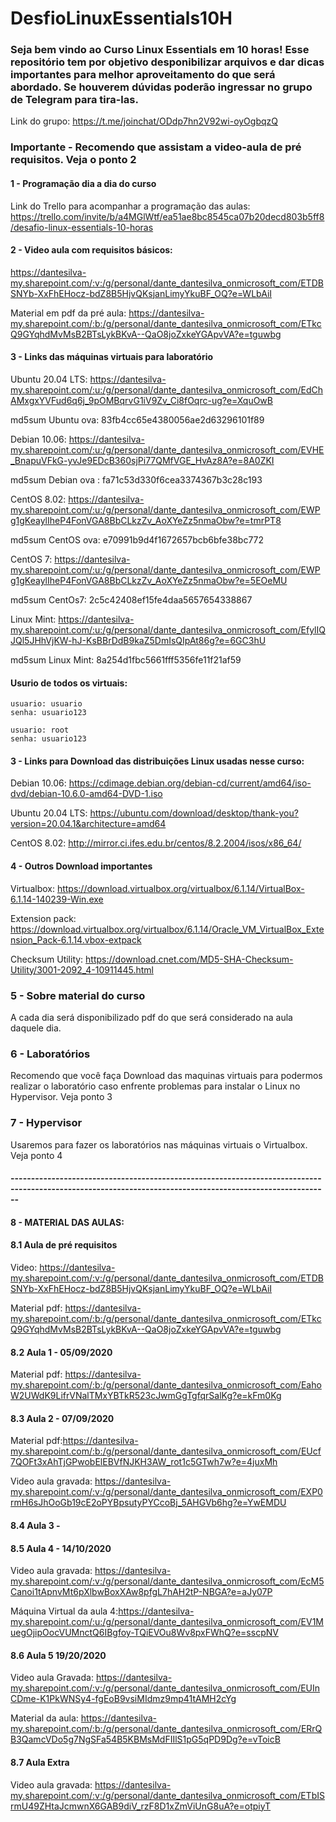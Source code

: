 # DesfioLinuxEssentials10H


### Seja bem vindo ao Curso Linux Essentials em 10 horas! Esse repositório tem por objetivo desponibilizar arquivos e dar dicas importantes para melhor aproveitamento do que será abordado. Se houverem dúvidas poderão ingressar no grupo de Telegram para tira-las.
Link do grupo: https://t.me/joinchat/ODdp7hn2V92wi-oyOgbqzQ

### Importante -  Recomendo que assistam a video-aula de pré requisitos. Veja o ponto 2

#### 1 - Programação dia a dia do curso

Link do Trello para acompanhar a programação das aulas: https://trello.com/invite/b/a4MGlWtf/ea51ae8bc8545ca07b20decd803b5ff8/desafio-linux-essentials-10-horas

#### 2 - Video aula com requisitos básicos: 

https://dantesilva-my.sharepoint.com/:v:/g/personal/dante_dantesilva_onmicrosoft_com/ETDBSNYb-XxFhEHocz-bdZ8B5HjvQKsjanLimyYkuBF_OQ?e=WLbAiI

Material em pdf da pré aula: https://dantesilva-my.sharepoint.com/:b:/g/personal/dante_dantesilva_onmicrosoft_com/ETkcQ9GYqhdMvMsB2BTsLykBKvA--QaO8joZxkeYGApvVA?e=tguwbg

#### 3 - Links das máquinas virtuais para laboratório

Ubuntu 20.04 LTS:  https://dantesilva-my.sharepoint.com/:u:/g/personal/dante_dantesilva_onmicrosoft_com/EdChAMxgxYVFud6q6j_9pOMBqrvG1iV9Zv_Ci8fOqrc-ug?e=XquOwB

md5sum Ubuntu ova: 83fb4cc65e4380056ae2d63296101f89 

Debian 10.06: https://dantesilva-my.sharepoint.com/:u:/g/personal/dante_dantesilva_onmicrosoft_com/EVHE_BnapuVFkG-yvJe9EDcB360sjPi77QMfVGE_HvAz8A?e=8A0ZKI

md5sum Debian ova : fa71c53d330f6cea3374367b3c28c193

CentOS 8.02: https://dantesilva-my.sharepoint.com/:u:/g/personal/dante_dantesilva_onmicrosoft_com/EWPg1gKeaylIheP4FonVGA8BbCLkzZv_AoXYeZz5nmaObw?e=tmrPT8

md5sum CentOS ova: e70991b9d4f1672657bcb6bfe38bc772

CentOS 7: https://dantesilva-my.sharepoint.com/:u:/g/personal/dante_dantesilva_onmicrosoft_com/EWPg1gKeaylIheP4FonVGA8BbCLkzZv_AoXYeZz5nmaObw?e=5EOeMU

md5sum CentOs7: 2c5c42408ef15fe4daa5657654338867

Linux Mint: https://dantesilva-my.sharepoint.com/:u:/g/personal/dante_dantesilva_onmicrosoft_com/EfylIQJQl5JHhVjKW-hJ-KsBBrDdB9kaZ5DmIsQIpAt86g?e=6GC3hU

md5sum Linux Mint: 8a254d1fbc5661fff5356fe11f21af59 

   #### Usurio de todos os virtuais:
    
    usuario: usuario
    senha: usuario123

    usuario: root
    senha: usuario123

#### 3 - Links para Download das distribuições Linux usadas nesse curso:
 
Debian 10.06: https://cdimage.debian.org/debian-cd/current/amd64/iso-dvd/debian-10.6.0-amd64-DVD-1.iso

Ubuntu 20.04 LTS: https://ubuntu.com/download/desktop/thank-you?version=20.04.1&architecture=amd64

CentOS 8.02: http://mirror.ci.ifes.edu.br/centos/8.2.2004/isos/x86_64/

#### 4 - Outros Download importantes

Virtualbox: https://download.virtualbox.org/virtualbox/6.1.14/VirtualBox-6.1.14-140239-Win.exe

Extension pack: https://download.virtualbox.org/virtualbox/6.1.14/Oracle_VM_VirtualBox_Extension_Pack-6.1.14.vbox-extpack

Checksum Utility: https://download.cnet.com/MD5-SHA-Checksum-Utility/3001-2092_4-10911445.html

### 5 - Sobre material do curso

A cada dia será disponibilizado pdf do que será considerado na aula daquele dia. 

### 6 - Laboratórios

Recomendo que você faça Download das maquinas virtuais para podermos realizar o laboratório caso enfrente problemas para instalar o Linux no Hypervisor. Veja ponto 3

### 7 - Hypervisor

Usaremos para fazer os laboratórios nas máquinas virtuais o Virtualbox. Veja ponto 4

#### ----------------------------------------------------------------------------------------------------------------------------------------------------------

#### 8 - MATERIAL DAS AULAS:

#### 8.1 Aula de pré requisitos

   Video: https://dantesilva-my.sharepoint.com/:v:/g/personal/dante_dantesilva_onmicrosoft_com/ETDBSNYb-XxFhEHocz-bdZ8B5HjvQKsjanLimyYkuBF_OQ?e=WLbAiI

   Material pdf: https://dantesilva-my.sharepoint.com/:b:/g/personal/dante_dantesilva_onmicrosoft_com/ETkcQ9GYqhdMvMsB2BTsLykBKvA--QaO8joZxkeYGApvVA?e=tguwbg

#### 8.2 Aula 1 - 05/09/2020

   Material pdf: https://dantesilva-my.sharepoint.com/:b:/g/personal/dante_dantesilva_onmicrosoft_com/EahoW2UWdK9LifrVNalTMxYBTkR523cJwmGgTgfqrSalKg?e=kFm0Kg
   
#### 8.3 Aula 2 - 07/09/2020

   Material pdf:https://dantesilva-my.sharepoint.com/:b:/g/personal/dante_dantesilva_onmicrosoft_com/EUcf7QOFt3xAhTjGPwobElEBVfNJKH3AW_rot1c5GTwh7w?e=4juxMh
   
   Video aula gravada: https://dantesilva-my.sharepoint.com/:v:/g/personal/dante_dantesilva_onmicrosoft_com/EXP0rmH6sJhOoGb19cE2oPYBpsutyPYCcoBj_5AHGVb6hg?e=YwEMDU
  
#### 8.4 Aula 3 -

#### 8.5 Aula 4 - 14/10/2020

Video aula gravada: https://dantesilva-my.sharepoint.com/:v:/g/personal/dante_dantesilva_onmicrosoft_com/EcM5Canoi1tApnvMt6pXlbwBoxXAw8pfgL7hAH2tP-NBGA?e=aJy07P

Máquina Virtual da aula 4:https://dantesilva-my.sharepoint.com/:u:/g/personal/dante_dantesilva_onmicrosoft_com/EV1MuegOjipOocVUMnctQ6IBgfoy-TQiEVOu8Wv8pxFWhQ?e=sscpNV

#### 8.6 Aula 5 19/20/2020

Video aula Gravada: https://dantesilva-my.sharepoint.com/:v:/g/personal/dante_dantesilva_onmicrosoft_com/EUInCDme-K1PkWNSy4-fgEoB9vsiMIdmz9mp41tAMH2cYg

Material da aula: https://dantesilva-my.sharepoint.com/:b:/g/personal/dante_dantesilva_onmicrosoft_com/ERrQB3QamcVDo5g7NgSFa54B5KBMsMdFIIlS1pG5qPD9Dg?e=vToicB

#### 8.7 Aula Extra

Video aula gravada: https://dantesilva-my.sharepoint.com/:v:/g/personal/dante_dantesilva_onmicrosoft_com/ETbISrmU49ZHtaJcmwnX6GAB9diV_rzF8D1xZmViUnG8uA?e=otpiyT

